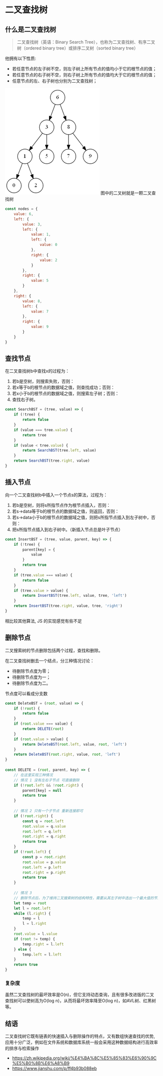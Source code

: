 # 二叉查找树

## 什么是二叉查找树

> 二叉查找树（英语：Binary Search Tree），也称为二叉查找树、有序二叉树（ordered binary tree）或排序二叉树（sorted binary tree）

他拥有以下性质:

- 若任意节点的左子树不空，则左子树上所有节点的值均小于它的根节点的值；
- 若任意节点的右子树不空，则右子树上所有节点的值均大于它的根节点的值；
- 任意节点的左、右子树也分别为二叉查找树；

![](./images/bst.png)
图中的二叉树就是一颗二叉查找树

```js
const nodes = {
    value: 6,
    left: {
        value: 3,
        left: {
            value: 1,
            left: {
                value: 0
            },
            right: {
                value: 2
            }
        },
        right: {
            value: 5
        }
    },
    right: {
        value: 8,
        left: {
            value: 7
        },
        right: {
            value: 9
        }
    }
} 
```

## 查找节点

在二叉查找树b中查找x的过程为：

1. 若b是空树，则搜索失败，否则：
2. 若x等于b的根节点的数据域之值，则查找成功；否则：
3. 若x小于b的根节点的数据域之值，则搜索左子树；否则：
4. 查找右子树。

```js
const SearchBST = (tree, value) => {
    if (!tree) {
        return false
    }
    if (value === tree.value) {
        return tree
    }
    if (value < tree.value) {
        return SearchBST(tree.left, value)
    }
    return SearchBST(tree.right, value)
}

```

## 插入节点

向一个二叉查找树b中插入一个节点s的算法，过程为：

1. 若b是空树，则将s所指节点作为根节点插入，否则：
2. 若s->data等于b的根节点的数据域之值，则返回，否则：
3. 若s->data小于b的根节点的数据域之值，则把s所指节点插入到左子树中，否则：
4. 把s所指节点插入到右子树中。（新插入节点总是叶子节点）

```js
const InsertBST = (tree, value, parent, key) => {
    if (!tree) {
        parent[key] = {
            value
        }
        return true
    }
    if (tree.value === value) {
        return false
    }
    if (tree.value > value) {
        return InsertBST(tree.left, value, tree, 'left')
    }
    return InsertBST(tree.right, value, tree, 'right')
}
```

相比较其他算法, JS 的实现感觉有些不足

## 删除节点

二叉搜索树的节点删除包括两个过程，查找和删除。

在二叉查找树删去一个结点，分三种情况讨论：

* 待删除节点度为零；
* 待删除节点度为一；
* 待删除节点度为二。

节点度可以看成分支数

```js
const DeleteBST = (root, value) => {
    if (!root) {
        return false
    }
    if (root.value === value) {
        return DELETE(root)
    }
    if (root.value > value) {
        return DeleteBST(root.left, value, root, 'left')
    }
    return DeleteBST(root.right, value, root, 'left')
}

const DELETE = (root, parent, key) => {
    // 在这里实现三种情况
    // 情况 1 没有左右子节点 可直接删除
    if (!root.left && !root.right) {
        parent[key] = null
        return true
    }

    // 情况 2 只有一个子节点 重新连接即可
    if (!root.right) {
        const q = root.left
        root.value = q.value
        root.left = q.left
        root.right = q.right
        return true
    }
    if (!root.left) {
        const p = root.right
        root.value = p.value
        root.left = p.left
        root.right = p.right
        return true
    }

    // 情况 3
    // 删除节点后，为了维持二叉搜索树的结构特性，需要从其左子树中选出一个最大值的节点，“上移”到删除的节点位置上
    let temp = root
    let l = root.left
    while (l.right) {
        temp = l
        l = l.right
    }
    root.value = l.value
    if (root != temp) {
        temp.right = l.left
    } else {
        temp.left = l.left
    }
    return true
}
```

### 复杂度

虽然二叉查找树的最坏效率是O(n)，但它支持动态查询，且有很多改进版的二叉查找树可以使树高为O(log n)，从而将最坏效率降至O(log n)，如AVL树、红黑树等。

## 结语

二叉查找树它既有链表的快速插入与删除操作的特点，又有数组快速查找的优势,应用十分广泛，例如在文件系统和数据库系统一般会采用这种数据结构进行高效率的排序与检索操作

- https://zh.wikipedia.org/wiki/%E4%BA%8C%E5%85%83%E6%90%9C%E5%B0%8B%E6%A8%B9
- https://www.jianshu.com/p/ff4b93b088eb
